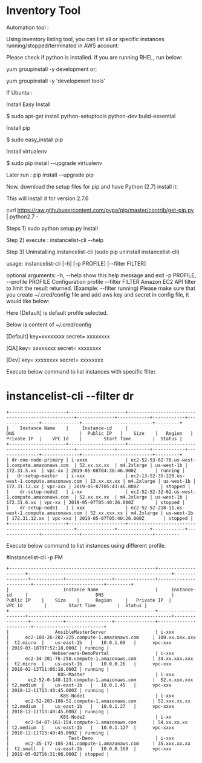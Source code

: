 Inventory Tool
============

Automation tool : 

Using inventory listing tool, you can list all or specific instances running/stopped/terminated in AWS account:

Please check if python is installed. If you are running RHEL, run below:

yum groupinstall -y development
or;

yum groupinstall -y 'development tools’

If Ubuntu :

Install Easy Install

$ sudo apt-get install python-setuptools python-dev build-essential 

Install pip

$ sudo easy_install pip 

Install virtualenv

$ sudo pip install --upgrade virtualenv 

Later run : pip install --upgrade pip

Now, download the setup files for pip and have Python (2.7) install it:

This will install it for version 2.7.6


curl https://raw.githubusercontent.com/pypa/pip/master/contrib/get-pip.py | python2.7 -



Steps 1) sudo python setup.py install

Step 2) execute : instancelist-cli --help 

Step 3) Uninstalling instancelist-cli (sudo pip uninstall instancelist-cli) 


usage: instancelist-cli [-h] [-p PROFILE] [--filter FILTER]

optional arguments:
  -h, --help            show this help message and exit
    -p PROFILE, --profile PROFILE
                            Configuration profile
                              --filter FILTER       Amazon EC2 API filter to limit the result returned.
                                                      (Example: --filter running)
Please make sure that you create ~/.cred/config file and add aws key and secret in config file, it would like below:

Here [Default]  is default profile selected.

Below is content of ~/.cred/config 

[Default] 
key=xxxxxxxx
secret= xxxxxxxx
                                                             
[QA]
key= xxxxxxxx
secret= xxxxxxxx
                                                                    
[Dev]
key= xxxxxxxx
secret= xxxxxxxx

Execute below command to list instances with specific filter. 

# instancelist-cli --filter dr 

```
+---------------------+---------------------+--------------------------------------------------+--------------+------------+------------+---------------+--------------+--------------------------+---------+
|    Instance Name    |     Instance-id     |                       DNS                        |  Public IP   |    Size    |   Region   |   Private IP  |    VPC Id    |        Start Time        |  Status |
+---------------------+---------------------+--------------------------------------------------+--------------+------------+------------+---------------+--------------+--------------------------+---------+
| dr-one-node-primary | i-xxxx              | ec2-52-53-62-70.us-west-1.compute.amazonaws.com  | 52.xx.xx.xx  | m4.2xlarge | us-west-1b |  172.31.5.xx  | vpc-xx | 2019-05-08T04:38:46.000Z       | running |
|   dr-setup-master   | i-xxx               | ec2-13-52-35-220.us-west-1.compute.amazonaws.com | 13.xx.xx.xx | m4.2xlarge | us-west-1b | 172.31.12.xx | vpc-xxx | 2019-05-07T05:43:46.000Z        | stopped |
|    dr-setup-node2   | i-xx                | ec2-52-52-32-62.us-west-1.compute.amazonaws.com  | 52.xx.xx.xx  | m4.2xlarge | us-west-1b |  172.31.6.xx | vpc-xx | 2019-05-07T05:40:26.000Z        | stopped |
|    dr-setup-node1   | i-xxx               | ec2-52-52-218-11.us-west-1.compute.amazonaws.com | 52.xx.xxx.xx | m4.2xlarge | us-west-1b | 172.31.12.xx | vpc-xxx | 2019-05-07T05:40:26.000Z       | stopped |
+---------------------+---------------------+--------------------------------------------------+--------------+------------+------------+---------------+--------------+--------------------------+---------

```
Execute below command to list instances using different profile.

#instancelist-cli -p PM

```
+------------------------------------------------------+---------------------+-----------------------------------------------------+----------------+------------+-----------------+---------------+-----------------------+--------------------------+---------+
|                    Instance Name                     |     Instance-id     |                         DNS                         |   Public IP    |    Size    |      Region     |   Private IP  |         VPC Id        |        Start Time        |  Status |
+------------------------------------------------------+---------------------+-----------------------------------------------------+----------------+------------+-----------------+---------------+-----------------------+--------------------------+
|                 AnsibleMasterServer                  | i-xxx 			     |      ec2-100-26-202-225.compute-1.amazonaws.com     | 100.xx.xxx.xxx |  t2.micro  |    us-east-1b   |   10.0.1.69   |      vpc-xxx          | 2019-03-18T07:52:18.000Z | running |
|                Webservers-DemoPortal                 | i-xxx               |      ec2-34-201-76-250.compute-1.amazonaws.com      | 34.xx.xxx.xxx  |  t2.micro  |    us-east-1b   |   10.0.0.26   |      vpc-xxx          | 2018-02-13T11:06:16.000Z | running |
|                  K8S-Master                          | i-xxx               |       ec2-52-0-148-123.compute-1.amazonaws.com      |  52.x.xxx.xxx  | t2.medium  |    us-east-1b   |   10.0.1.45   |      vpc-xxx          | 2018-12-11T13:40:45.000Z | running |
|                   K8S-Node1                          | i-xxx               |      ec2-52-203-186-51.compute-1.amazonaws.com      | 52.xxx.xx.xx   | t2.medium  |    us-east-1b   |   10.0.1.27   |      vpc-xxxx         | 2018-12-11T13:40:45.000Z | running |
|                   K8S-Node2                          | i-xx                |      ec2-54-87-161-154.compute-1.amazonaws.com      | 54.xx.xx.xx    | t2.medium  |    us-east-1b   |   10.0.1.127  |      vpc-xxxx         | 2018-12-11T13:40:45.000Z | running |
|                      Test-Demo                       | i-xxx               |      ec2-35-172-105-241.compute-1.amazonaws.com     | 35.xxx.xx.xx   |  t2.small  |    us-east-1b   |   10.0.0.168  |      vpc-xxx          | 2019-05-02T16:31:06.000Z | stopped |

```

